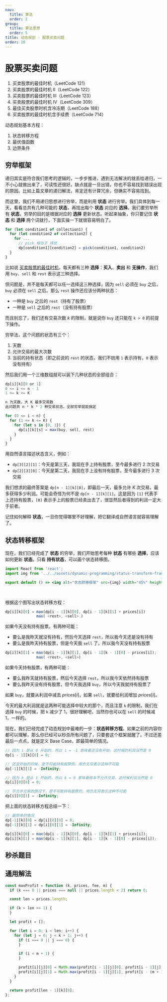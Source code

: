 ```yaml
---
nav:
  title: 算法
  order: 2
group:
  title: 算法思想
  order: 5
title: 动态规划 - 股票买卖问题
order: 10
---
```


# 股票买卖问题

1. 买卖股票的最佳时机（LeetCode 121）
2. 买卖股票的最佳时机 II（LeetCode 122）
3. 买卖股票的最佳时机 III（LeetCode 123）
4. 买卖股票的最佳时机 IV（LeetCode 309）
5. 最佳买卖股票时机含冷冻期（LeetCode 188）
6. 买卖股票的最佳时机含手续费（LeetCode 714）

动态规划基本方程：

1. 状态转移方程
2. 最优值函数
3. 边界条件

## 穷举框架

递归其实是符合我们思考的逻辑的，一步步推进，遇到无法解决的就丢给递归，一不小心就做出来了，可读性还很好。缺点就是一旦出错，你也不容易找到错误出现的原因。比如上篇文章的递归解法，肯定还有计算冗余，但确实不容易找到。

而这里，我们不用递归思想进行穷举，而是利用 **状态** 进行穷举。我们具体到每一天，看看总共有几种可能的 **状态**，再找出每个 **状态** 对应的 **选择**。我们要穷举所有 **状态**，穷举的目的是根据对应的 **选择** 更新状态。听起来抽象，你只要记住 **状态** 和 **选择** 两个词就行，下面实操一下就很容易明白了。

```js
for (let condition1 of collection1) {
  for (let condition2 of collection2) {
    for ...
      // pick 相当于 择优
      dp[condition1][condition2] = pick(condition1, condition2)
  }
}
```

比如说 [买卖股票的最佳时机]()，每天都有三种 **选择**：**买入**、**卖出** 和 **无操作**，我们用 `buy`、`sell` 和 `rest` 表示这三种选择。

但问题是，并不是每天都可以任一选择这三种选择，因为 `sell` 必须在 `buy` 之后，`buy` 必须在 `sell` 之后。那么 `rest` 操作还应该分两种状态：

- 一种是 `buy` 之后的 `rest`（持有了股票）
- 一种是 `sell` 之后的 `rest`（没有持有股票）

而且别忘了，我们还有交易次数 $k$ 的限制，就是说你 `buy` 还只能在 `k > 0` 的前提下操作。

穷举法，这个问题的状态有三个：

1. 天数
2. 允许交易的最大次数
3. 当前的持有状态（即之前说的 `rest` 的状态，我们不妨用 `1` 表示持有，`0` 表示没有持有）

然后我们用一个三维数组就可以装下几种状态的全部组合：

```js
dp[i][k][0 or 1]
0 <= i <= n - 1
1 <= k <= K

n 为天数，大 K 最多交易数
此问题共 n * k * 2 种交易状态，全部穷举就能搞定

for (0 <= i < n) {
  for (1 <= k <= K) {
    for (let s in {0, 1}) {
      dp[i][k][s] = max(buy, sell, rest)
    }
  }
}
```

用自然语言描述状态含义，例如：

- `dp[3][2][1]`：今天是第三天，我现在手上持有股票，至今最多进行 2 次交易
- `dp[2][3][0]`：今天是第二天，我现在手上没有持有股票，至今最多进行 3 次交易

我们想求的最终答案是 `dp[n - 1][k][0]`，即最后一天，最多允许 $K$ 次交易，最多获得多少利润。可能会奇怪为何不是 `dp[n - 1][k][1]`。这是因为 `[1]` 代表手上还持有股票，`[0]` 表示手上的股票已经卖出去了，很显然后者得到的利润一定大于前者。

记住如何解释 **状态**，一旦你觉得哪里不好理解，把它翻译成自然语言就容易理解了。

## 状态转移框架

现在，我们已经完成了 **状态** 的穷举，我们开始思考每种 **状态** 有哪些 **选择**，应该如何更新 **状态**。只看 **持有状态**，可以画个状态转移图。

```jsx | inline
import React from 'react';
import img from '../../assets/dynamic-programming/status-transform-framwork.png';

export default () => <img alt="状态转移框架" src={img} width="45%" height="45%" />;
```

<br />

根据这个图写出状态转移方程：

```js
dp[i][k][0] = max(dp[i - 1][k][0], dp[i - 1][k][1] + prices[i])
              max( <rest>, <sell> )
```

如果今天没有持有股票，有两种可能：

- 要么是我昨天就没有持有，然后今天选择 `rest`，所以我今天还是没有持有
- 要么是我昨天持有股票，但是今天我 `sell` 了，所以我今天没有持有股票

```js
dp[i][k][1] = max(dp[i - 1][k][1], dp[i - 1][k - 1][0] - prices[i]);
              max( <rest>, <sell>)
```

如果今天持有股票，有两种可能：

- 要么我昨天就持有股票，然后今天选择 `rest`，所以我今天依然持有股票
- 要么我昨天没有持有股票，但今天我选择 `buy`，所以今天我就持有股票了

如果 `buy`，就要从利润中减去 $prices[i]$，如果 `sell`，就要给利润增加 $prices[i]$。

今天的最大利润就是这两种可能选择中较大的那个，而且注意 `k` 的限制，我们在选择 `buy` 的时候，把 `k` 减少了 1，很好理解吧，当然你也可以在 `sell` 的时候减 1，一样的。

现在，我们已经完成了动态规划中最难的一步：**状态转移方程**。如果之前的内容你都可以理解，那么你已经可以秒杀所有问题了，只要套这个框架就醒了。不过还差最后一点点，就是定义 Base Case，即最简单的情况。

```js
// 因为 i 是从 0 开始的，所以 i = -1 意味着还没有开始，这时候的利润当然是 0
dp[i - 1][k][0] = 0;

// 还没开始的时候，是不可能持有股票的，用负无穷表示这种不可能
dp[-1][k][1] = -Infinity;

// 因为 k 是从 1 开始的，所以 k = 0 意味着根本不允许交易，这时候利润当然是 0
dp[i][0][0] = 0;

// 不允许交易的情况下，是不可能持有股票的，用负无穷表示这种不可能
dp[i][0][1] = -Infinity;
```

把上面的状态转移方程总结一下：

```js
// 最简单的情况
dp[-1][k][0] = dp[i][0][0] = 0;
dp[-1][k][1] = dp[i][0][1] = -Infinity;

dp[i][k][0] = max(dp[i - 1][k][0], dp[i - 1][k][1] + prices[i]);
dp[i][k][1] = max(dp[i - 1][k][1], dp[i - 1][k - 1][0] - prices[i]);
```

## 秒杀题目

## 通用解法

```js
const maxProfit = function (k, prices, fee, m) {
  if (k === 0 || prices === null || prices.length < 2) return 0;

  const len = prices.length;

  if (k > len >> 1) {
  }

  let profit = [];

  for (let i = 0; i < len; i++) {
    for (let j = 0; j < k + 1; j++) {
      if (i === 0 || j === 0) {
      }

      if (i < m + 1) {
      }

      profit[i][j][0] = Math.max(profit[i - 1][j][0], profit[i - 1][j][1] + prices[i] - fee);
      profit[i][j][1] = Math.max(profit[i - 1][j][1], profit[i - (m + 1)][0] - prices[i]);
    }
  }

  return profit[len - 1][k][0];
};
```
